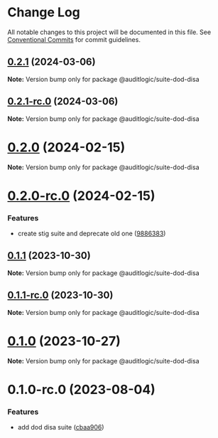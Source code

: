 # Change Log

All notable changes to this project will be documented in this file.
See [Conventional Commits](https://conventionalcommits.org) for commit guidelines.

## [0.2.1](https://github.com/auditlogic/suite/compare/@auditlogic/suite-dod-disa@0.2.0...@auditlogic/suite-dod-disa@0.2.1) (2024-03-06)

**Note:** Version bump only for package @auditlogic/suite-dod-disa





## [0.2.1-rc.0](https://github.com/auditlogic/suite/compare/@auditlogic/suite-dod-disa@0.2.0...@auditlogic/suite-dod-disa@0.2.1-rc.0) (2024-03-06)

**Note:** Version bump only for package @auditlogic/suite-dod-disa





# [0.2.0](https://github.com/auditlogic/suite/compare/@auditlogic/suite-dod-disa@0.2.0-rc.0...@auditlogic/suite-dod-disa@0.2.0) (2024-02-15)

**Note:** Version bump only for package @auditlogic/suite-dod-disa





# [0.2.0-rc.0](https://github.com/auditlogic/suite/compare/@auditlogic/suite-dod-disa@0.1.1...@auditlogic/suite-dod-disa@0.2.0-rc.0) (2024-02-15)


### Features

* create stig suite and deprecate old one ([9886383](https://github.com/auditlogic/suite/commit/9886383e3d5ce7d11480a9ae9eede6d509986cd6))





## [0.1.1](https://github.com/auditlogic/suite/compare/@auditlogic/suite-dod-disa@0.1.1-rc.0...@auditlogic/suite-dod-disa@0.1.1) (2023-10-30)

**Note:** Version bump only for package @auditlogic/suite-dod-disa





## [0.1.1-rc.0](https://github.com/auditlogic/suite/compare/@auditlogic/suite-dod-disa@0.1.0-rc.0...@auditlogic/suite-dod-disa@0.1.1-rc.0) (2023-10-30)

**Note:** Version bump only for package @auditlogic/suite-dod-disa





# [0.1.0](https://github.com/auditlogic/suite/compare/@auditlogic/suite-dod-disa@0.1.0-rc.0...@auditlogic/suite-dod-disa@0.1.0) (2023-10-27)

**Note:** Version bump only for package @auditlogic/suite-dod-disa





# 0.1.0-rc.0 (2023-08-04)


### Features

* add dod disa suite ([cbaa906](https://github.com/auditlogic/suite/commit/cbaa90686cb6d516576455127b94cddf24bd23ec))
